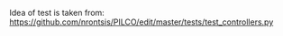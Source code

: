 Idea of test is taken from: https://github.com/nrontsis/PILCO/edit/master/tests/test_controllers.py
 